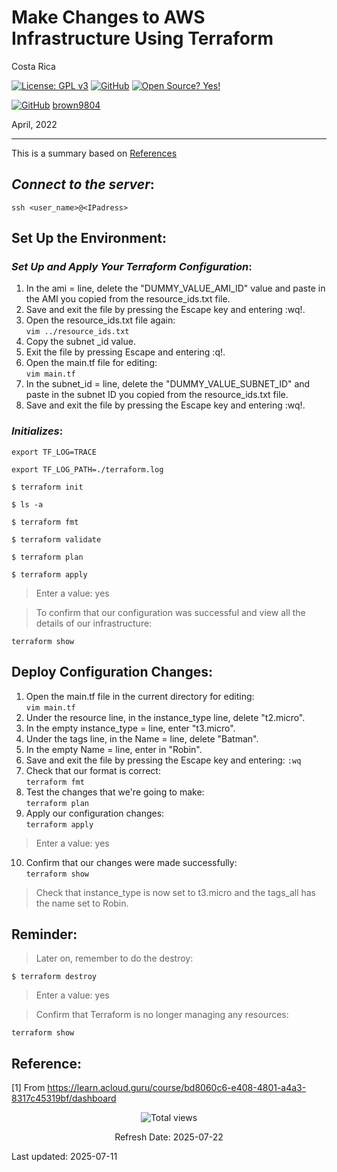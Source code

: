 # Make Changes to AWS Infrastructure Using Terraform

Costa Rica

[![License: GPL v3](https://img.shields.io/badge/License-GPLv3-blue.svg)](https://www.gnu.org/licenses/gpl-3.0)
[![GitHub](https://badgen.net/badge/icon/github?icon=github&label)](https://github.com) [![Open Source? Yes!](https://badgen.net/badge/Open%20Source%20%3F/Yes%21/blue?icon=github)](https://github.com/Naereen/badges/)

[![GitHub](https://img.shields.io/badge/--181717?logo=github&logoColor=ffffff)](https://github.com/)
[brown9804](https://github.com/brown9804)

April, 2022

----------

This is a summary based on [References](#reference)

## _Connect to the server_:

`ssh <user_name>@<IPadress>`


## Set Up the Environment:

### _Set Up and Apply Your Terraform Configuration_:

1. In the ami = line, delete the "DUMMY_VALUE_AMI_ID" value and paste in the AMI you copied from the resource_ids.txt file.
2. Save and exit the file by pressing the Escape key and entering :wq!.
3. Open the resource_ids.txt file again: <br/>
`vim ../resource_ids.txt`
4. Copy the subnet _id value.
5. Exit the file by pressing Escape and entering :q!.
6. Open the main.tf file for editing: <br/>
`vim main.tf`
7. In the subnet_id = line, delete the "DUMMY_VALUE_SUBNET_ID" and paste in the subnet ID you copied from the resource_ids.txt file.
8. Save and exit the file by pressing the Escape key and entering :wq!.


### _Initializes_:

`export TF_LOG=TRACE`

`export TF_LOG_PATH=./terraform.log`

`$ terraform init`

`$ ls -a`

`$ terraform fmt`

`$ terraform validate`

`$ terraform plan`

`$ terraform apply`

> Enter a value: yes

> To confirm that our configuration was successful and view all the details of our infrastructure: <br/>

`terraform show`

## Deploy Configuration Changes:
1. Open the main.tf file in the current directory for editing: <br/>
`vim main.tf`
2. Under the resource line, in the instance_type line, delete "t2.micro".
3. In the empty instance_type = line, enter "t3.micro".
4. Under the tags line, in the Name = line, delete "Batman".
5. In the empty Name = line, enter in "Robin".
6. Save and exit the file by pressing the Escape key and entering: `:wq`
7. Check that our format is correct: <br/>
`terraform fmt`
8. Test the changes that we're going to make: <br/>
`terraform plan`
9. Apply our configuration changes: <br/>
`terraform apply`
> Enter a value: yes

10. Confirm that our changes were made successfully: <br/>
`terraform show`
> Check that instance_type is now set to t3.micro and the tags_all has the name set to Robin.


## Reminder:

> Later on, remember to do the destroy:

`$ terraform destroy`

> Enter a value: yes

> Confirm that Terraform is no longer managing any resources: <br/>

`terraform show`

## Reference:

[1] From https://learn.acloud.guru/course/bd8060c6-e408-4801-a4a3-8317c45319bf/dashboard <br/>

<!-- START BADGE -->
<div align="center">
  <img src="https://img.shields.io/badge/Total%20views-1276-limegreen" alt="Total views">
  <p>Refresh Date: 2025-07-22</p>
</div>
<!-- END BADGE -->

Last updated: 2025-07-11
